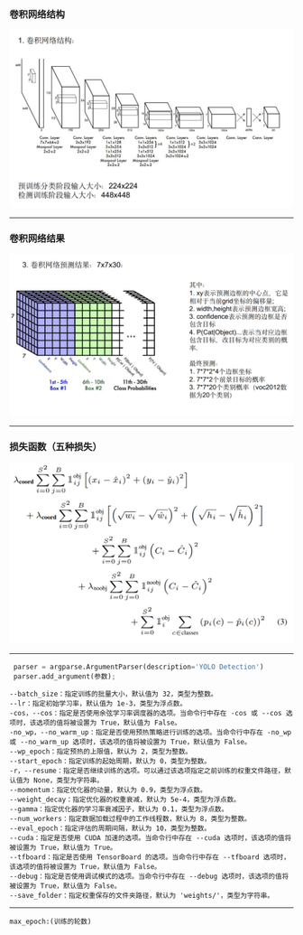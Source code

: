 ### 卷积网络结构

![Alt text](image.png)

---------

### 卷积网络结果

![Alt text](image-1.png)

--------

### 损失函数（五种损失）
![Alt text](image-2.png)

------

```python
 parser = argparse.ArgumentParser(description='YOLO Detection')
 parser.add_argument(参数);
```

```参数
--batch_size：指定训练的批量大小，默认值为 32，类型为整数。
--lr：指定初始学习率，默认值为 1e-3，类型为浮点数。
-cos，--cos：指定是否使用余弦学习率调度器的选项。当命令行中存在 -cos 或 --cos 选项时，该选项的值将被设置为 True，默认值为 False。
-no_wp，--no_warm_up：指定是否使用预热策略进行训练的选项。当命令行中存在 -no_wp 或 --no_warm_up 选项时，该选项的值将被设置为 True，默认值为 False。
--wp_epoch：指定预热的上限值，默认为 2，类型为整数。
--start_epoch：指定训练的起始周期，默认为 0，类型为整数。
-r，--resume：指定是否继续训练的选项。可以通过该选项指定之前训练的权重文件路径，默认值为 None，类型为字符串。
--momentum：指定优化器的动量，默认为 0.9，类型为浮点数。
--weight_decay：指定优化器的权重衰减，默认为 5e-4，类型为浮点数。
--gamma：指定优化器的学习率衰减因子，默认为 0.1，类型为浮点数。
--num_workers：指定数据加载过程中的工作线程数，默认为 8，类型为整数。
--eval_epoch：指定评估的周期间隔，默认为 10，类型为整数。
--cuda：指定是否使用 CUDA 加速的选项。当命令行中存在 --cuda 选项时，该选项的值将被设置为 True，默认值为 True。
--tfboard：指定是否使用 TensorBoard 的选项。当命令行中存在 --tfboard 选项时，该选项的值将被设置为 True，默认值为 False。
--debug：指定是否使用调试模式的选项。当命令行中存在 --debug 选项时，该选项的值将被设置为 True，默认值为 False。
--save_folder：指定权重保存的文件夹路径，默认为 'weights/'，类型为字符串。
```

--------

```
max_epoch:(训练的轮数)
```



 